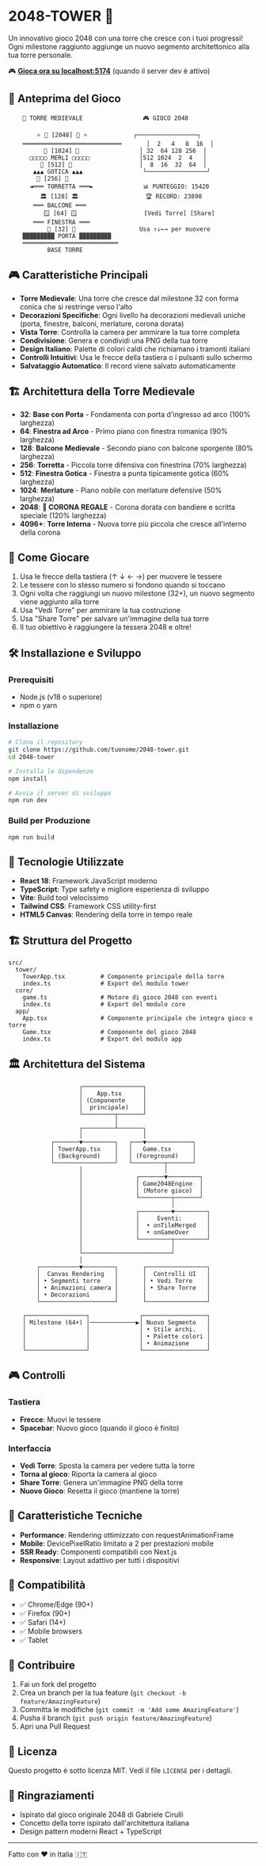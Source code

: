 # 2048-TOWER 🏰

Un innovativo gioco 2048 con una torre che cresce con i tuoi progressi! Ogni milestone raggiunto aggiunge un nuovo segmento architettonico alla tua torre personale.

🎮 **[Gioca ora su localhost:5174](http://localhost:5174)** (quando il server dev è attivo)

## 📸 Anteprima del Gioco

```
    🏰 TORRE MEDIEVALE                 🎮 GIOCO 2048
    
        ⭐ 👑 [2048] 👑 ⭐             ┌─────────────────┐
    ════════════════════════════       │  2   4   8  16  │
          🏯 [1024] 🏯                 │ 32  64 128 256  │
      ▢▢▢▢▢ MERLI ▢▢▢▢▢              │512 1024  2  4   │
         📐 [512] 📐                   │  8  16  32  64  │
       ▲▲▲ GOTICA ▲▲▲                 └─────────────────┘
        🏰 [256] 🏰                   
      ◄═══ TORRETTA ═══►              📊 PUNTEGGIO: 15420
         🏛️ [128] 🏛️                   🏆 RECORD: 23890
       ═══ BALCONE ═══                
          🪟 [64] 🪟                   [Vedi Torre] [Share]
       ═══ FINESTRA ═══               
           🚪 [32] 🚪                  Usa ↑↓←→ per muovere
    ▓▓▓▓▓▓▓▓▓ PORTA ▓▓▓▓▓▓▓▓▓         
    ═══════════════════════════        
           BASE TORRE                  
```

## 🎮 Caratteristiche Principali

- **Torre Medievale**: Una torre che cresce dal milestone 32 con forma conica che si restringe verso l'alto
- **Decorazioni Specifiche**: Ogni livello ha decorazioni medievali uniche (porta, finestre, balconi, merlature, corona dorata)
- **Vista Torre**: Controlla la camera per ammirare la tua torre completa
- **Condivisione**: Genera e condividi una PNG della tua torre
- **Design Italiano**: Palette di colori caldi che richiamano i tramonti italiani
- **Controlli Intuitivi**: Usa le frecce della tastiera o i pulsanti sullo schermo
- **Salvataggio Automatico**: Il record viene salvato automaticamente

## 🏗️ Architettura della Torre Medievale

- **32**: **Base con Porta** - Fondamenta con porta d'ingresso ad arco (100% larghezza)
- **64**: **Finestra ad Arco** - Primo piano con finestra romanica (90% larghezza)
- **128**: **Balcone Medievale** - Secondo piano con balcone sporgente (80% larghezza)
- **256**: **Torretta** - Piccola torre difensiva con finestrina (70% larghezza)
- **512**: **Finestra Gotica** - Finestra a punta tipicamente gotica (60% larghezza)
- **1024**: **Merlature** - Piano nobile con merlature defensive (50% larghezza)
- **2048**: **👑 CORONA REGALE** - Corona dorata con bandiere e scritta speciale (120% larghezza)
- **4096+**: **Torre Interna** - Nuova torre più piccola che cresce all'interno della corona

## 🚀 Come Giocare

1. Usa le frecce della tastiera (↑ ↓ ← →) per muovere le tessere
2. Le tessere con lo stesso numero si fondono quando si toccano
3. Ogni volta che raggiungi un nuovo milestone (32+), un nuovo segmento viene aggiunto alla torre
4. Usa "Vedi Torre" per ammirare la tua costruzione
5. Usa "Share Torre" per salvare un'immagine della tua torre
6. Il tuo obiettivo è raggiungere la tessera 2048 e oltre!

## 🛠️ Installazione e Sviluppo

### Prerequisiti
- Node.js (v18 o superiore)
- npm o yarn

### Installazione
```bash
# Clona il repository
git clone https://github.com/tuonome/2048-tower.git
cd 2048-tower

# Installa le dipendenze
npm install

# Avvia il server di sviluppo
npm run dev
```

### Build per Produzione
```bash
npm run build
```

## 🎨 Tecnologie Utilizzate

- **React 18**: Framework JavaScript moderno
- **TypeScript**: Type safety e migliore esperienza di sviluppo
- **Vite**: Build tool velocissimo
- **Tailwind CSS**: Framework CSS utility-first
- **HTML5 Canvas**: Rendering della torre in tempo reale

## 🏗️ Struttura del Progetto

```
src/
  tower/
    TowerApp.tsx          # Componente principale della torre
    index.ts              # Export del modulo tower
  core/
    game.ts               # Motore di gioco 2048 con eventi
    index.ts              # Export del modulo core
  app/
    App.tsx               # Componente principale che integra gioco e torre
    Game.tsx              # Componente del gioco 2048
    index.ts              # Export del modulo app
```

## 🏛️ Architettura del Sistema

```
                    ┌─────────────────┐
                    │    App.tsx      │
                    │ (Componente     │
                    │  principale)    │
                    └─────────┬───────┘
                              │
                    ┌─────────┴───────┐
                    │                 │
            ┌───────▼─────────┐   ┌───▼─────────────┐
            │ TowerApp.tsx    │   │   Game.tsx      │
            │ (Background)    │   │ (Foreground)    │
            └─────────────────┘   └─────────┬───────┘
                    │                       │
                    │               ┌───────▼─────────┐
                    │               │ Game2048Engine  │
                    │               │ (Motore gioco)  │
                    │               └─────────┬───────┘
                    │                         │
                    │               ┌─────────▼─────────┐
                    │               │     Eventi:       │
                    │               │  • onTileMerged   │
                    │               │  • onGameOver     │
                    │               └─────────┬─────────┘
                    │                         │
                    └─────────────────────────┘
                    │
        ┌───────────▼─────────┐       ┌─────────────────┐
        │  Canvas Rendering   │       │  Controlli UI   │
        │ • Segmenti torre    │       │ • Vedi Torre    │
        │ • Animazioni camera │       │ • Share Torre   │
        │ • Decorazioni       │       │                 │
        └─────────────────────┘       └─────────────────┘

    ┌─────────────────┐              ┌──────────────────┐
    │ Milestone (64+) │─────────────▶│ Nuovo Segmento   │
    │                 │              │ • Stile archi.   │
    │                 │              │ • Palette colori │
    │                 │              │ • Animazione     │
    └─────────────────┘              └──────────────────┘
```

## 🎮 Controlli

### Tastiera
- **Frecce**: Muovi le tessere
- **Spacebar**: Nuovo gioco (quando il gioco è finito)

### Interfaccia
- **Vedi Torre**: Sposta la camera per vedere tutta la torre
- **Torna al gioco**: Riporta la camera al gioco
- **Share Torre**: Genera un'immagine PNG della torre
- **Nuovo Gioco**: Resetta il gioco (mantiene la torre)

## 🔧 Caratteristiche Tecniche

- **Performance**: Rendering ottimizzato con requestAnimationFrame
- **Mobile**: DevicePixelRatio limitato a 2 per prestazioni mobile
- **SSR Ready**: Componenti compatibili con Next.js
- **Responsive**: Layout adattivo per tutti i dispositivi

## 📱 Compatibilità

- ✅ Chrome/Edge (90+)
- ✅ Firefox (90+)
- ✅ Safari (14+)
- ✅ Mobile browsers
- ✅ Tablet

## 🤝 Contribuire

1. Fai un fork del progetto
2. Crea un branch per la tua feature (`git checkout -b feature/AmazingFeature`)
3. Committa le modifiche (`git commit -m 'Add some AmazingFeature'`)
4. Pusha il branch (`git push origin feature/AmazingFeature`)
5. Apri una Pull Request

## 📄 Licenza

Questo progetto è sotto licenza MIT. Vedi il file `LICENSE` per i dettagli.

## 🙏 Ringraziamenti

- Ispirato dal gioco originale 2048 di Gabriele Cirulli
- Concetto della torre ispirato dall'architettura italiana
- Design pattern moderni React + TypeScript

---

Fatto con ❤️ in Italia 🇮🇹